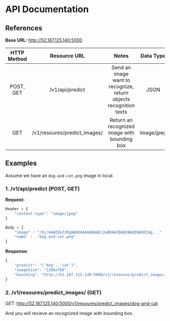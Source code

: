 # API Documentation

## References
__Base URL:__ http://52.187.125.140:5000

| HTTP Method |            Resource URL            |                                Notes                               |  Data Type |
|:-----------:|:----------------------------------:|:------------------------------------------------------------------:|:----------:|
|  POST, GET  |           /v1/api/predict          | Send an image want to recognize, return objects recognition texts  |    JSON    |
|     GET     | /v1/resoures/predict_images/__<name>__ |            Return an recognized image with bounding box            | image/jpeg |

## Examples
Assume we have an ```dog-and-cat.png``` image in local.

### 1. /v1/api/predict (POST, GET)

__Request:__ 
```js
Header = {
    "content-type": "image/jpeg"
}

Body = {
    "image" : "/9j/4AAQSkZJRgABAQAAAQABAAD/2wBDAAIBAQEBAQIBAQECAg..."   // Encode image as base64 
    "name" :  "dog-and-cat.png"
}
```
__Response:__

```js
{
    "predict": "['dog', 'cat']",
    "imageSize": "2200x760",
    "bounding": "http://52.187.125.140:5000/v1/resoures/predict_images/dog-and-cat"  // Recognized image with bounding box
}
```

### 2. /v1/resoures/predict_images/__<name>__ (GET)

_GET:_ http://52.187.125.140:5000/v1/resoures/predict_images/dog-and-cat

And you will recieve an recognized image with bounding box.

